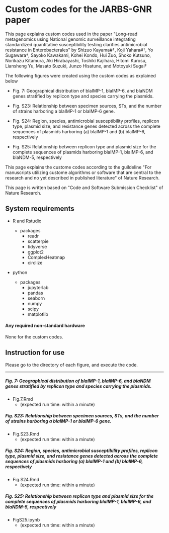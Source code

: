
# Custom codes for the JARBS-GNR paper 
This page explains custom codes used in the paper "Long-read metagenomics using National genomic surveillance integrating standardized quantitative susceptibility testing clarifies antimicrobial resistance in Enterobacterales" by Shizuo Kayama#†, Koji Yahara#†, Yo Sugawara†, Sayoko Kawakami, Kohei Kondo, Hui Zuo, Shoko Kutsuno, Norikazu Kitamura, Aki Hirabayashi, Toshiki Kajihara, Hitomi Kurosu, Liansheng Yu, Masato Suzuki, Junzo Hisatune, and Motoyuki Sugai†



The following figures were created using the custom codes as explained below
- Fig. 7: Geographical distribution of blaIMP-1, blaIMP-6, and blaNDM genes stratified by replicon type and species carrying the plasmids.

- Fig. S23: Relationship between specimen sources, STs, and the number of strains 
  harboring a blaIMP-1 or blaIMP-6 gene.
  
- Fig. S24: Region, species, antimicrobial susceptibility profiles, replicon type, plasmid size, and resistance genes detected across the complete sequences of plasmids harboring
  (a) blaIMP-1 and (b) blaIMP-6, respectively
  
- Fig. S25: Relationship between replicon type and plasmid size for the complete
  sequences of plasmids harboring blaIMP-1, blaIMP-6, and blaNDM-5, respectively
  
  

This page explains the custome codes according to the guildeline "For manuscripts utilizing custome algorithms or software that are central to the research and no yet described in published literature" of Nature Research.

This page is written based on "Code and Software Submission Checklist" of Nature Research.

## System requirements 
- R and Rstudio

  - packages
    - readr
    - scatterpie
    - tidyverse
    - ggplot2
    - ComplexHeatmap
    - circlize

- python

  - packages
    - jupyterlab
    - pandas
    - seaborn
    - numpy
    - scipy
    - matplotlib





#### Any required non-standard hardware

None for the custom codes.



## Instruction for use

Please go to the directory of each figure, and execute the code.


------
##### Fig. 7: Geographical distribution of blaIMP-1, blaIMP-6, and blaNDM genes stratified by replicon type and species carrying the plasmids.

- Fig.7.Rmd
  - (expected run time: within a minute)


##### Fig. S23: Relationship between specimen sources, STs, and the number of strains harboring a blaIMP-1 or blaIMP-6 gene.
- Fig.S23.Rmd
  - (expected run time: within a minute)

##### Fig. S24: Region, species, antimicrobial susceptibility profiles, replicon type, plasmid size, and resistance genes detected across the complete sequences of plasmids harboring (a) blaIMP-1 and (b) blaIMP-6, respectively
- Fig.S24.Rmd
  - (expected run time: within a minute)

##### Fig. S25: Relationship between replicon type and plasmid size for the complete sequences of plasmids harboring blaIMP-1, blaIMP-6, and blaNDM-5, respectively
- FigS25.ipynb
  - (expected run time: within a minute)

